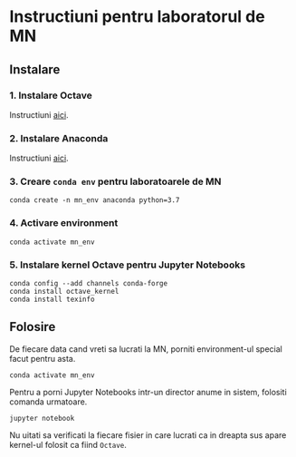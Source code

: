 # Instructiuni pentru laboratorul de MN

## Instalare

### 1. Instalare Octave

Instructiuni [aici](https://wiki.octave.org/Octave_for_GNU/Linux).

### 2. Instalare Anaconda

Instructiuni [aici](https://docs.anaconda.com/anaconda/install/linux/).

### 3. Creare ```conda env``` pentru laboratoarele de MN

```conda create -n mn_env anaconda python=3.7```

### 4. Activare environment

```conda activate mn_env```

### 5. Instalare kernel Octave pentru Jupyter Notebooks

```
conda config --add channels conda-forge
conda install octave_kernel
conda install texinfo
```

## Folosire

De fiecare data cand vreti sa lucrati la MN, porniti environment-ul special facut pentru asta.

```conda activate mn_env```

Pentru a porni Jupyter Notebooks intr-un director anume in sistem, folositi comanda urmatoare.

```jupyter notebook```

Nu uitati sa verificati la fiecare fisier in care lucrati ca in dreapta sus apare kernel-ul folosit ca fiind ```Octave```.
